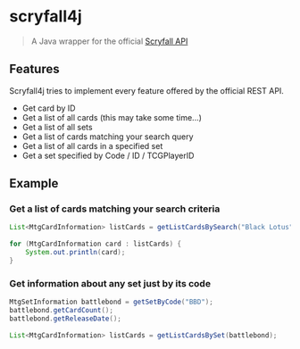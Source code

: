 # scryfall4j
> A Java wrapper for the official <a href="https://scryfall.com/docs/api">Scryfall API</a>
## Features
Scryfall4j tries to implement every feature offered by the official REST API.
* Get card by ID
* Get a list of all cards (this may take some time...)
* Get a list of all sets
* Get a list of cards matching your search query
* Get a list of all cards in a specified set
* Get a set specified by Code / ID / TCGPlayerID

## Example
### Get a list of cards matching your search criteria
```java
List<MtgCardInformation> listCards = getListCardsBySearch("Black Lotus", true, false, false);
		
for (MtgCardInformation card : listCards) {
	System.out.println(card);
}
```
### Get information about any set just by its code
```java
MtgSetInformation battlebond = getSetByCode("BBD");
battlebond.getCardCount();
battlebond.getReleaseDate();
		
List<MtgCardInformation> listCards = getListCardsBySet(battlebond);
```
